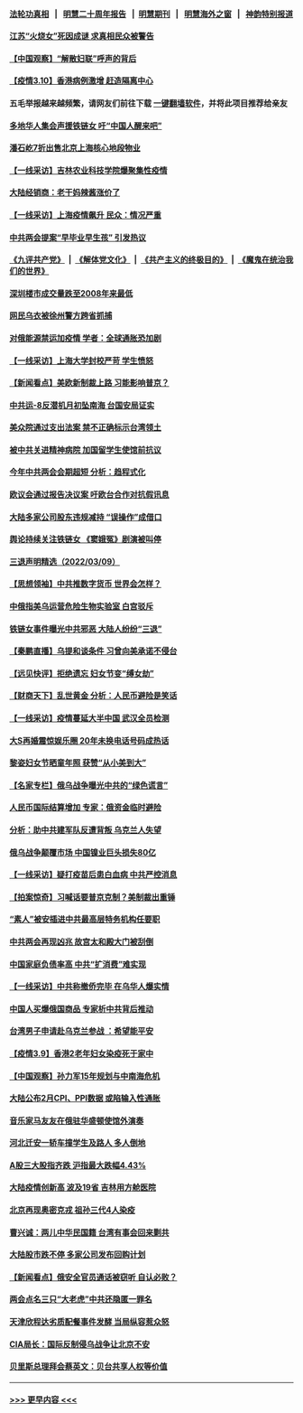 #### [法轮功真相](https://github.com/gfw-breaker/truth/blob/master/README.md?t=0) &nbsp;&nbsp;|&nbsp;&nbsp; [明慧二十周年报告](https://github.com/gfw-breaker/mh-reports/blob/master/README.md?t=0) &nbsp;&nbsp;|&nbsp;&nbsp;[明慧期刊](https://github.com/gfw-breaker/mh-qikan) &nbsp;&nbsp;|&nbsp;&nbsp; [明慧海外之窗](https://github.com/gfw-breaker/mh-news/blob/master/README.md?t=0) &nbsp;&nbsp;|&nbsp;&nbsp; [神韵特别报道](https://github.com/gfw-breaker/mh-news/blob/master/shenyun.md?t=0)
#### [江苏“火烧女”死因成谜 求真相民众被警告](../pages/nsc413/n13636245.md?t=03102301) 
#### [【中国观察】“解散妇联”呼声的背后](../pages/nsc413/n13636324.md?t=03102301) 
#### [【疫情3.10】香港病例激增 赶造隔离中心](../pages/nsc413/n13636257.md?t=03102301) 
#### 五毛举报越来越频繁，请网友们前往下载 [一键翻墙软件](https://github.com/gfw-breaker/ssr-accounts)，并将此项目推荐给亲友
#### [多地华人集会声援铁链女 吁“中国人醒来吧”](../pages/nsc413/n13636338.md?t=03102301) 
#### [潘石屹7折出售北京上海核心地段物业](../pages/nsc413/n13636465.md?t=03102301) 
#### [【一线采访】吉林农业科技学院爆聚集性疫情](../pages/nsc413/n13636079.md?t=03102301) 
#### [大陆经销商：老干妈辣酱涨价了](../pages/nsc413/n13636089.md?t=03102301) 
#### [【一线采访】上海疫情飙升 民众：情况严重](../pages/nsc413/n13636238.md?t=03102301) 
#### [中共两会提案“早毕业早生孩” 引发热议](../pages/nsc413/n13635697.md?t=03102301) 
#### [《九评共产党》](https://github.com/begood0513/9ping.md/blob/master/README.md) &nbsp;|&nbsp; [《解体党文化》](../../../../jtdwh.md/blob/master/README.md)  &nbsp;|&nbsp; [《共产主义的终极目的》](../../../../gczydzjmd.md/blob/master/README.md) &nbsp;|&nbsp; [《魔鬼在统治我们的世界》](../../../../mgztzwmdsj.md/blob/master/README.md) 
#### [深圳楼市成交量跌至2008年来最低](../pages/nsc413/n13635209.md?t=03102301) 
#### [网民乌衣被徐州警方跨省抓捕](../pages/nsc413/n13635948.md?t=03102301) 
#### [对俄能源禁运加疫情 学者：全球通胀恐加剧](../pages/nsc413/n13635972.md?t=03102301) 
#### [【一线采访】上海大学封校严苛 学生愤怒](../pages/nsc413/n13635812.md?t=03102301) 
#### [【新闻看点】美欧新制裁上路 习能影响普京？](../pages/nsc413/n13634545.md?t=03102301) 
#### [中共运-8反潜机月初坠南海 台国安局证实](../pages/nsc413/n13635332.md?t=03102301) 
#### [美众院通过支出法案 禁不正确标示台湾领土](../pages/nsc413/n13635722.md?t=03102301) 
#### [被中共关进精神病院 加国留学生使馆前抗议](../pages/nsc413/n13634820.md?t=03102301) 
#### [今年中共两会会期超短 分析：趋程式化](../pages/nsc413/n13635234.md?t=03102301) 
#### [欧议会通过报告决议案 吁欧台合作对抗假讯息](../pages/nsc413/n13635172.md?t=03102301) 
#### [大陆多家公司股东违规减持 “误操作”成借口](../pages/nsc413/n13634945.md?t=03102301) 
#### [舆论持续关注铁链女 《窦娥冤》剧演被叫停](../pages/nsc413/n13634699.md?t=03102301) 
#### [三退声明精选（2022/03/09）](../pages/nsc413/n13635186.md?t=03102301) 
#### [【思想领袖】中共推数字货币 世界会怎样？](../pages/nsc413/n13616721.md?t=03102301) 
#### [中俄指美乌运营危险生物实验室 白宫驳斥](../pages/nsc413/n13634556.md?t=03102301) 
#### [铁链女事件曝光中共邪恶 大陆人纷纷“三退”](../pages/nsc413/n13630512.md?t=03102301) 
#### [【秦鹏直播】乌提和谈条件 习曾向美承诺不侵台](../pages/nsc413/n13634768.md?t=03102301) 
#### [【远见快评】拒绝遗忘 妇女节变“缚女劫”](../pages/nsc413/n13634763.md?t=03102301) 
#### [【财商天下】乱世黄金 分析：人民币避险是笑话](../pages/nsc413/n13634317.md?t=03102301) 
#### [【一线采访】疫情蔓延大半中国 武汉全员检测](../pages/nsc413/n13633959.md?t=03102301) 
#### [大S再婚震惊娱乐圈 20年未换电话号码成热话](../pages/nsc413/n13634546.md?t=03102301) 
#### [黎姿妇女节晒童年照 获赞“从小美到大”](../pages/nsc413/n13634382.md?t=03102301) 
#### [【名家专栏】俄乌战争曝光中共的“绿色谎言”](../pages/nsc413/n13633651.md?t=03102301) 
#### [人民币国际结算增加 专家：俄资金临时避险](../pages/nsc413/n13634676.md?t=03102301) 
#### [分析：助中共建军队反遭背叛 乌克兰人失望](../pages/nsc413/n13634391.md?t=03102301) 
#### [俄乌战争颠覆市场 中国镍业巨头损失80亿](../pages/nsc413/n13634310.md?t=03102301) 
#### [【一线采访】疑打疫苗后患白血病 中共严控消息](../pages/nsc413/n13631361.md?t=03102301) 
#### [【拍案惊奇】习喊话要普京克制？美制裁出重锤](../pages/nsc413/n13633724.md?t=03102301) 
#### [“素人”被安插进中共最高层特务机构任要职](../pages/nsc413/n13634243.md?t=03102301) 
#### [中共两会再现凶兆 故宫太和殿大门被刮倒](../pages/nsc413/n13634177.md?t=03102301) 
#### [中国家庭负债率高 中共“扩消费”难实现](../pages/nsc413/n13634124.md?t=03102301) 
#### [【一线采访】中共称撤侨完毕 在乌华人爆实情](../pages/nsc413/n13633359.md?t=03102301) 
#### [中国人买爆俄国商品 专家析中共背后推动](../pages/nsc413/n13634066.md?t=03102301) 
#### [台湾男子申请赴乌克兰参战 ：希望能平安](../pages/nsc413/n13629986.md?t=03102301) 
#### [【疫情3.9】香港2老年妇女染疫死于家中](../pages/nsc413/n13633176.md?t=03102301) 
#### [【中国观察】孙力军15年规划与中南海危机](../pages/nsc413/n13633057.md?t=03102301) 
#### [大陆公布2月CPI、PPI数据 或陷输入性通胀](../pages/nsc413/n13633282.md?t=03102301) 
#### [音乐家马友友在俄驻华盛顿使馆外演奏](../pages/nsc413/n13633317.md?t=03102301) 
#### [河北迁安一轿车撞学生及路人 多人倒地](../pages/nsc413/n13633251.md?t=03102301) 
#### [A股三大股指齐跌 沪指最大跌幅4.43%](../pages/nsc413/n13633016.md?t=03102301) 
#### [大陆疫情创新高 波及19省 吉林用方舱医院](../pages/nsc413/n13633055.md?t=03102301) 
#### [北京再现奥密克戎 祖孙三代4人染疫](../pages/nsc413/n13632938.md?t=03102301) 
#### [曹兴诚：两儿中华民国籍 台湾有事会回来剿共](../pages/nsc413/n13632059.md?t=03102301) 
#### [大陆股市跌不停 多家公司发布回购计划](../pages/nsc413/n13632351.md?t=03102301) 
#### [【新闻看点】俄安全官员通话被窃听 自认必败？](../pages/nsc413/n13631558.md?t=03102301) 
#### [两会点名三只“大老虎”中共还隐匿一罪名](../pages/nsc413/n13632585.md?t=03102301) 
#### [天津欣程达劣质配餐事件发酵 当局纵容惹众怒](../pages/nsc413/n13631056.md?t=03102301) 
#### [CIA局长：国际反制侵乌战争让北京不安](../pages/nsc413/n13631281.md?t=03102301) 
#### [贝里斯总理拜会蔡英文：贝台共享人权等价值](../pages/nsc413/n13632259.md?t=03102301) 

----
#### [ >>> 更早内容 <<< ](../indexes/nsc413-earlier.md)
